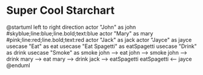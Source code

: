 # Super Cool Starchart

@startuml
left to right direction
actor "John" as john #skyblue;line:blue;line.bold;text:blue
actor "Mary" as mary #pink;line:red;line.bold;text:red
actor "Jack" as jack
actor "Jayce" as jayce
usecase "Eat" as eat
usecase "Eat Spagetti" as eatSpagetti
usecase "Drink" as drink
usecase "Smoke" as smoke
john --> eat
john --> smoke
john --> drink
mary --> eat
mary --> drink
jack --> eatSpagetti
eatSpagetti <-- jayce
@enduml
